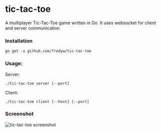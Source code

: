 # tic-tac-toe
A multiplayer Tic-Tac-Toe game written in Go. It uses websocket for client and server communication.

### Installation
    go get -u github.com/fredyw/tic-tac-toe
    
### Usage:
Server:
```
./tic-tac-toe server [--port]
```

Client:
```
./tic-tac-toe client [--host] [--port]
```

### Screenshot
![tic-tac-toe screenshot](https://raw.github.com/fredyw/tic-tac-toe/master/tictactoe.png)
